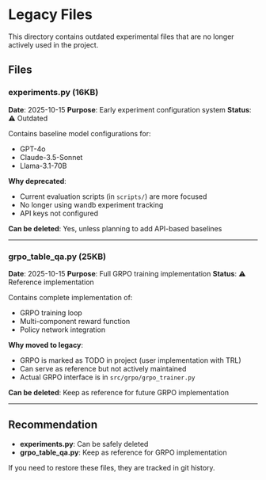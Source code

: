 # Legacy Files

This directory contains outdated experimental files that are no longer actively used in the project.

## Files

### experiments.py (16KB)
**Date**: 2025-10-15
**Purpose**: Early experiment configuration system
**Status**: ⚠️ Outdated

Contains baseline model configurations for:
- GPT-4o
- Claude-3.5-Sonnet
- Llama-3.1-70B

**Why deprecated**:
- Current evaluation scripts (in `scripts/`) are more focused
- No longer using wandb experiment tracking
- API keys not configured

**Can be deleted**: Yes, unless planning to add API-based baselines

---

### grpo_table_qa.py (25KB)
**Date**: 2025-10-15
**Purpose**: Full GRPO training implementation
**Status**: ⚠️ Reference implementation

Contains complete implementation of:
- GRPO training loop
- Multi-component reward function
- Policy network integration

**Why moved to legacy**:
- GRPO is marked as TODO in project (user implementation with TRL)
- Can serve as reference but not actively maintained
- Actual GRPO interface is in `src/grpo/grpo_trainer.py`

**Can be deleted**: Keep as reference for future GRPO implementation

---

## Recommendation

- **experiments.py**: Can be safely deleted
- **grpo_table_qa.py**: Keep as reference for GRPO implementation

If you need to restore these files, they are tracked in git history.
